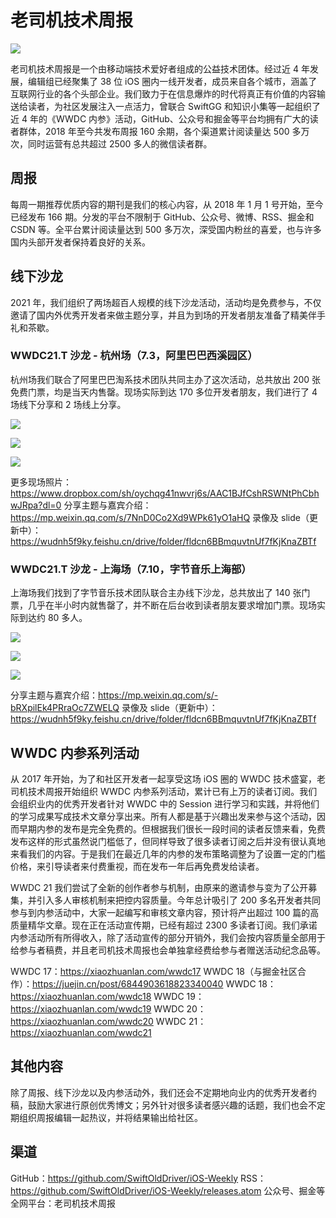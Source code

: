 # 老司机技术周报

![](https://github.com/SwiftOldDriver/iOS-Weekly/blob/master/assets/ios-weekly-juejin.png?raw=true)

老司机技术周报是一个由移动端技术爱好者组成的公益技术团体。经过近 4 年发展，编辑组已经聚集了 38 位 iOS 圈内一线开发者，成员来自各个城市，涵盖了互联网行业的各个头部企业。我们致力于在信息爆炸的时代将真正有价值的内容输送给读者，为社区发展注入一点活力，曾联合 SwiftGG 和知识小集等一起组织了近 4 年的《WWDC 内参》活动，GitHub、公众号和掘金等平台均拥有广大的读者群体，2018 年至今共发布周报 160 余期，各个渠道累计阅读量达 500 多万次，同时运营有总共超过 2500 多人的微信读者群。

## 周报

每周一期推荐优质内容的期刊是我们的核心内容，从 2018 年 1 月 1 号开始，至今已经发布 166 期。分发的平台不限制于 GitHub、公众号、微博、RSS、掘金和 CSDN 等。全平台累计阅读量达到 500 多万次，深受国内粉丝的喜爱，也与许多国内头部开发者保持着良好的关系。

## 线下沙龙

2021 年，我们组织了两场超百人规模的线下沙龙活动，活动均是免费参与，不仅邀请了国内外优秀开发者来做主题分享，并且为到场的开发者朋友准备了精美伴手礼和茶歇。

### WWDC21.T 沙龙 - 杭州场（7.3，阿里巴巴西溪园区）

杭州场我们联合了阿里巴巴淘系技术团队共同主办了这次活动，总共放出 200 张免费门票，均是当天内售罄。现场实际到达 170 多位开发者朋友，我们进行了 4 场线下分享和 2 场线上分享。

![](https://uc334c8ab79b1c4b3d81b0fc923f.previews.dropboxusercontent.com/p/thumb/ABNZXEoLJWAh36QqNsDUd6vQooBZyJiXwtgECHBqM7top5xRs8gv32XTEaNgp8EUhzJxrp62Lv3XjQR7VI-n2IhWSnEaVuaOJ98DnS_gTvbQL3QZZlH41SQkRpDuucWB6Jaut8TKg453FTVGbpqrqNkdi_q8yq7GlF0rtRYHf7HrDKmZCsf4G2P8zwXbrQ90afvGnjR1ER3p_x-h_9LQklT2uarAzpr85wjYyP727wBrCQXzcNpSH6Gv57vvHDlKJRQeNKIFek2zMeXuZftmV0Vw1tm1hrpklVy-E0qldqL8OSc4vAqvCbsNlr30R8ljWyDQuRhWWwVN9MRI0pLGyHdLldkRkr8BXofzkHvUqZ_cT7bki-2NScLSMOJGx0TI_g1gROkqcdj4A42_A81Umac0hcXB83SvhvR0yGi4C7bpFA/p.jpeg?fv_content=true&size_mode=5)

![](https://uce2dd3bb20b579695ded8aefdb0.previews.dropboxusercontent.com/p/thumb/ABPOBjVPXTGCOJQJ6_9-t1n7XjJ4mSZRz3vZ070M4KxJ3QbyzQkIBlqMsrvGNapyybQdiGzDliIUzXOCaF7O3tvJD9jcgiC1Fs4CR7JTEb3Qwtue5qwRVEguGDWEdgb_9lwIsm3ASr0H3KyfgWkGSNNtDoLPWDIgwmNZmqtSuUOwCpMsWO1UirZe6PQEFdsh1MdtRKZBsnQHUMjHnAds5OpdR3psNVcGeZrlXJlusTezUohD4vXtNXGLza7h1auMI_WP9c6RdBLM4jH7mcraSWouM_UxSuOLRViiqxvvEBozCSuHPDslyp4fj1NLHkVJWcVKyYoIT1UIJB7MU2NkAINNZl9IKrSiu-7OEEP0dAPYl9XXhmX0QfMBnNguUXuJMVjshY0LrYHXBeKu36nGzGPghRJ2kxafURqpjhXmfQsZkA/p.jpeg?fv_content=true&size_mode=5)

![](https://uc26585f7d73e8bb22c06b641a1d.previews.dropboxusercontent.com/p/thumb/ABOiHH0KppG4K5wFbcf2CCmtgUKNpfxQopHCHiZHqGRhQhCiCawFKVxgHj1DDeI4uF3CejsnvGQhslkZLdqQrqy5sFTjaYlRuTEsUNo8lbT8Ag41gdSvPwsPHNLZq1OjHAMa7DEcRRX5wwvPME2Ke6nJU7WJ0zxFt5EBrJI_x2yaqrmuVksigjpkxN31u8SJdKVpbtD0oungrNgCj1eByLGzp0L9mMei0gm1Vrp7yzr1yYQWLIkMlNOesGNbwCQWlsCSA6Il7LQ0FgsR2Cu-V6oRq_iYDkDAWXfl9ekSuc31JzkbLEi5UqnEeLSY9HjdlsrVFcT4XkDLaSVzChM-im3EtxtBJSvSJrQO6blTg61lRULzBpTZ50uYI5cuFapf4vqV9HyPmJKH9oUc-SkZVSldXEsmSO0ZkX9lztOe_NnIqg/p.jpeg?size=2048x1536&size_mode=3)

更多现场照片：https://www.dropbox.com/sh/oychqg41nwvrj6s/AAC1BJfCshRSWNtPhCbhwJRpa?dl=0
分享主题与嘉宾介绍：https://mp.weixin.qq.com/s/7NnD0Co2Xd9WPk61yO1aHQ
录像及 slide（更新中）：https://wudnh5f9ky.feishu.cn/drive/folder/fldcn6BBmquvtnUf7fKjKnaZBTf

### WWDC21.T 沙龙 - 上海场（7.10，字节音乐上海部）

上海场我们找到了字节音乐技术团队联合主办线下沙龙，总共放出了 140 张门票，几乎在半小时内就售罄了，并不断在后台收到读者朋友要求增加门票。现场实际到达约 80 多人。

![](https://uc530b871cd4e8cd35aed9150cbb.previews.dropboxusercontent.com/p/thumb/ABPeyBLBfqMZawUbS713dhQGdX-jesGkfCJoJq2q4d1tROyFPjKMhjbMqMeSl2T8HOPPvvz9KgZbLAdhNIHeiKvUHDreBE1oJuN_Jqyp7QixlqBdqylp7owyjeQSvWtyy7JF_8UreTvfzWYpNUFVSbHUeMIKwFhAo61wH5ChUdqw25SuRYoC2O8qwd4fjH00EdXIWzmGIE5LAsg3x5kfY-Gddd8W-rNfUcwby1F323XFXW0Gq0X3oca-KBBjYTroPaB6Et0dYyext8LYcUGGq4bnxpbKotGjtWuJ4gzCPJfXG1BcNTJLxlBP7EC31XLSJN89x09SBEiAfZnnpWUgtizPghEujZR-I5ULBUbK5FZU8otUxSehdDKv2--2PH4oLGFBvvnXK2h6FddJlujCbGwjoLoQx34-X4m8UA6I6yu6e1KWrKZ_xY2NOLUqTuIy726jH2dBsBVzqG1bxvTfT9gn/p.jpeg?size=2048x1536&size_mode=3)

![](https://uc301588ae5527d3969f4b8e2e4b.previews.dropboxusercontent.com/p/thumb/ABMOxBvq-Ix1GQWgUhrDJtZgpEfwAOsgXZc9-ah-CFNlScsrsYMRyKZSH4rKDjVjsEWO3_EJfZM_Z2zrNOX8hT4j3wIFpLMtsb_veke2UF1AkXAf6y-jPOJsn5W9Yq06gz_WHnjxe_yBz5XFRY8vObAucoWdUmm5jHYQAIY8SQk3Rt9dZ77db6rtxvJMFzYnKYlifhwTya5CBZPoEGoribhSoS4o9hEbsHg0Xhcc9P8YVF98Y6RPWpew2qX1mV1iR_5Bn1vEacJS7mXcPSqsVOClEl1L8fLz6U1PEr4WlKsnnOmAE-XlV84LLDAOtUTa26EpDuAZ7AUoEv-8h4Tbf1FrEyOeSEpTow-r5io63KbIN0qywLBsoUK9JTH1b4w468x1-SaZen-qhBcZ4bPyJz-D9A4QjEYu4AhdDb3FTS1K2XYozW8RLmJuHcXp-0RqUHYcvsXxSUOqpASwG6lX75JB/p.jpeg?size=2048x1536&size_mode=3)

![](https://ucaf23691e0bc2191620b5ae26fa.previews.dropboxusercontent.com/p/thumb/ABOeh0JcG3l_Jlo05VbbgJcZ-CRJzZzcUiBgB3pfiU-F8cdA_ctmhK5c5leuHkXX88BF65b7AfAfnGYAUKQbP-BbtEVwscF6Bd3-UNf-IUIEjFDQtPN-VdqkeOID8HhyPy2bNb01RwGQ4AUgEHEP9NHEZs77nVCxPznlnB6aWGA90Nb2v9xaqVhXs1gsViVDQmBzKUD7_oJrawziHPrgR375U7-R6DZ-EFa9GhlPFdF0t5WzeghyFZbGQm8umMdnvb1CH75lSVeTnPolfgQoqBk-lLoj3LFPDaSbYIWFlcmpOPlZZmXo3PP3VNN-UcbPXNDDx9Iypl-3ut4dN85IdQFE8AlyTDYyPRnSAOyrUkwbd3LVXweEHhP2nOQ5DL_zh6hXaa_1dPkIdV306Cy6Y4khuNTw5aHw8m7nV_aQKIOa9e5oSxC7HxwTHHB3-WjXLjNrr8KuYZSEs9rCJBfp5m0d/p.jpeg?size=2048x1536&size_mode=3)

分享主题与嘉宾介绍：https://mp.weixin.qq.com/s/-bRXpilEk4PRraOc7ZWELQ
录像及 slide（更新中）：https://wudnh5f9ky.feishu.cn/drive/folder/fldcn6BBmquvtnUf7fKjKnaZBTf

## WWDC 内参系列活动

从 2017 年开始，为了和社区开发者一起享受这场 iOS 圈的 WWDC 技术盛宴，老司机技术周报开始组织 WWDC 内参系列活动，累计已有上万的读者订阅。我们会组织业内的优秀开发者针对 WWDC 中的 Session 进行学习和实践，并将他们的学习成果写成技术文章分享出来。所有人都是基于兴趣出发来参与这个活动，因而早期内参的发布是完全免费的。但根据我们很长一段时间的读者反馈来看，免费发布这样的形式虽然说门槛低了，但同样导致了很多读者订阅之后并没有很认真地来看我们的内容。于是我们在最近几年的内参的发布策略调整为了设置一定的门槛价格，来引导读者来付费重视，而在发布一年后再免费发给读者。

WWDC 21 我们尝试了全新的创作者参与机制，由原来的邀请参与变为了公开募集，并引入多人审核机制来把控内容质量。今年总计吸引了 200 多名开发者共同参与到内参活动中，大家一起编写和审核文章内容，预计将产出超过 100 篇的高质量精华文章。现在正在活动宣传期，已经有超过 2300 多读者订阅。我们承诺内参活动所有所得收入，除了活动宣传的部分开销外，我们会按内容质量全部用于给参与者稿费，并且老司机技术周报也会单独拿经费给参与者赠送活动纪念品等。

WWDC 17：https://xiaozhuanlan.com/wwdc17
WWDC 18（与掘金社区合作）：https://juejin.cn/post/6844903618823340040
WWDC 18：https://xiaozhuanlan.com/wwdc18
WWDC 19：https://xiaozhuanlan.com/wwdc19
WWDC 20：https://xiaozhuanlan.com/wwdc20
WWDC 21：https://xiaozhuanlan.com/wwdc21

## 其他内容

除了周报、线下沙龙以及内参活动外，我们还会不定期地向业内的优秀开发者约稿，鼓励大家进行原创优秀博文；另外针对很多读者感兴趣的话题，我们也会不定期组织周报编辑一起热议，并将结果输出给社区。

## 渠道

GitHub：https://github.com/SwiftOldDriver/iOS-Weekly
RSS：https://github.com/SwiftOldDriver/iOS-Weekly/releases.atom
公众号、掘金等全网平台：老司机技术周报
